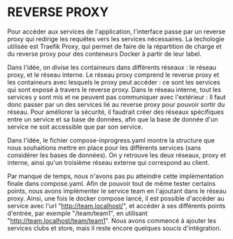 # REVERSE PROXY

Pour accéder aux services de l'application, l'interface passe par un reverse proxy qui redirige les requêtes vers les services nécessaires.
La techologie utilisée est Traefik Proxy, qui permet de faire de la répartition de charge et du reverse proxy pour des conteneurs Docker à partir de leur label.

Dans l'idée, on divise les containeurs dans différents réseaux : le réseau proxy, et le réseau interne. Le réseau proxy comprend le reverse proxy et les containeurs avec lesquels le proxy peut accéder : ce sont les services qui sont exposé à travers le reverse proxy. Dans le réseau interne, tout les services y sont mis et ne peuvent pas communiquer avec l'extérieur : Il faut donc passer par un des services lié au reverse proxy pour pouvoir sortir du réseau. Pour améliorer la sécurité, il faudrait créer des réseaux spécifiques entre un service et sa base de données, afin que la base de donnée d'un service ne soit accessible que par son service.

Dans l'idée, le fichier compose-inprogress.yaml montre la structure que nous souhaitions mettre en place pour les différents services (sans considérer les bases de données). On y retrouve les deux réseaux, proxy et interne, ainsi qu'un troisième réseau externe qui correspond au client.

Par manque de temps, nous n'avons pas pu atteindre cette implémentation finale dans compose.yaml. Afin de pouvoir tout de même tester certains points, nous avons implémenter le service team en l'ajoutant dans le réseau proxy. Ainsi, une fois le docker compose lancé, il est possible d'accéder au service avec l'url "http://team.localhost/", et accéder à ses différents points d'entrée, par exemple "/team/team1", en utilisant "http://team.localhost/team/team1". Nous avons commencé à ajouter les services clubs et store, mais il reste encore quelques soucis d'intégration.